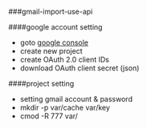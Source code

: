 ###gmail-import-use-api

####google account setting
- goto [google console](https://console.developers.google.com/apis/credentials)
- create new project
- create OAuth 2.0 client IDs
- download OAuth client secret (json)

####project setting
- setting gmail account & password
- mkdir -p var/cache var/key
- cmod -R 777 var/
